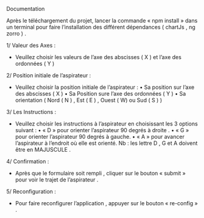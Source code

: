 Documentation

Après le téléchargement du projet, lancer la commande « npm install » dans un terminal pour faire l’installation des différent dépendances ( chartJs , ng zorro ) .


1/ Valeur des Axes :
-	Veuillez choisir les valeurs de l’axe des abscisses ( X ) et l’axe des ordonnées ( Y )

2/ Position initiale de l’aspirateur :
-	Veuillez choisir la position initiale de l’aspirateur :
•	Sa position sur l’axe des abscisses ( X )
•	Sa Position sure l’axe des ordonnées ( Y )
•	Sa orientation ( Nord ( N ) , Est ( E ) , Ouest ( W) ou Sud ( S ) )

3/ Les Instructions :
-	Veuillez choisir les instructions à l’aspirateur en choisissant les 3 options suivant :
•	« D » pour orienter l’aspirateur 90 degrés à droite .
•	« G » pour orienter l’aspirateur 90 degrés à gauche.
•	« A » pour avancer l’aspirateur à l’endroit où elle est orienté.
Nb : les lettre D , G et A doivent être en MAJUSCULE .


4/ Confirmation :
-	Après que le formulaire soit rempli , cliquer sur le bouton « submit » pour voir le trajet de l’aspirateur . 


5/ Reconfiguration :
-	Pour faire reconfigurer l’application , appuyer sur le bouton « re-config »   . 
